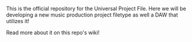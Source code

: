 This is the official repository for the Universal Project File. Here we will be developing a new music production project filetype as well a DAW that utilizes it!

Read more about it on this repo's wiki!
